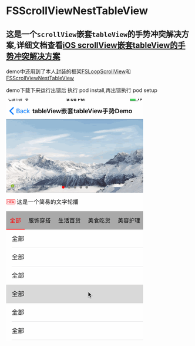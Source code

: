 # FSScrollViewNestTableView
## 这是一个`scrollView`嵌套`tableView`的手势冲突解决方案,详细文档查看[iOS scrollView嵌套tableView的手势冲突解决方案](http://www.jianshu.com/p/8bf6c2953da3)
demo中还用到了本人封装的框架[FSLoopScrollView](https://github.com/shunFSKi/FSLoopScrollView)和[FSScrollViewNestTableView](https://github.com/shunFSKi/FSScrollViewNestTableView)

demo下载下来运行出错后 执行 pod install,再出错执行 pod setup

![效果图](https://github.com/shunFSKi/ImageResources/blob/master/FSScrollViewNestTableView.gif)
